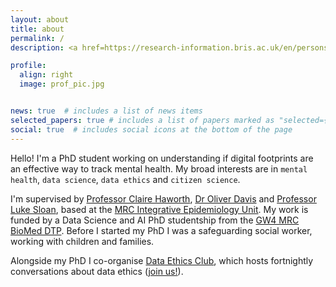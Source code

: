```yaml
---
layout: about
title: about
permalink: /
description: <a href=https://research-information.bris.ac.uk/en/persons/nina-di-cara target=blank>University of Bristol</a>

profile:
  align: right
  image: prof_pic.jpg


news: true  # includes a list of news items
selected_papers: true # includes a list of papers marked as "selected={true}"
social: true  # includes social icons at the bottom of the page
---
```


Hello! I'm a PhD student working on understanding if digital footprints are an effective way to track mental health. My broad interests are in `mental health`, `data science`, `data ethics` and `citizen science`. 

I'm supervised by [Professor Claire Haworth](https://research-information.bris.ac.uk/en/persons/claire-m-a-haworth), [Dr Oliver Davis](https://research-information.bris.ac.uk/en/persons/oliver-s-davis) and [Professor Luke Sloan](https://www.cardiff.ac.uk/people/view/38080-sloan-luke), based at the [MRC Integrative Epidemiology Unit](http://www.bristol.ac.uk/integrative-epidemiology/). My work is funded by a Data Science and AI PhD studentship from the [GW4 MRC BioMed DTP](https://www.gw4biomed.ac.uk/). Before I started my PhD I was a safeguarding social worker, working with children and families. 


Alongside my PhD I co-organise [Data Ethics Club](https://very-good-science.github.io/data-ethics-club/index.html), which hosts fortnightly conversations about data ethics ([join us!](https://dataethicsclub/contents/get-involved.html)).
